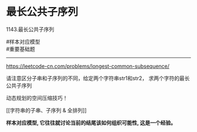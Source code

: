 # 最长公共子序列

1143.最长公共子序列

#样本对应模型  
#重要基础题 

---
https://leetcode-cn.com/problems/longest-common-subsequence/

请注意区分子串和子序列的不同，给定两个字符串str1和str2，
求两个字符的最长公共子序列

动态规划的空间压缩技巧！

[[字符串的子串、子序列 & 全排列]]


**样本对应模型, 它往往就讨论当前的结尾该如何组织可能性, 这是一个经验。**